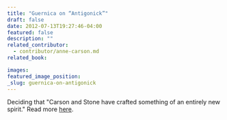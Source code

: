 ```yaml
---
title: "Guernica on “Antigonick”"
draft: false
date: 2012-07-13T19:27:46-04:00
featured: false
description: ""
related_contributor:
  - contributor/anne-carson.md
related_book:

images:
featured_image_position: 
_slug: guernica-on-antigonick
---
```


Deciding that "Carson and Stone have crafted something of an entirely new spirit." Read more [here](http://www.guernicamag.com/daily/rebecca-bates-anne-carsons-collapse-of-history/). 

